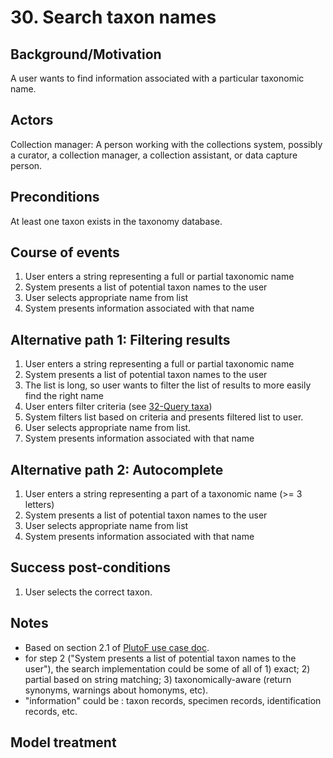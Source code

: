 # 30. Search taxon names

## Background/Motivation

A user wants to find information associated with a particular taxonomic name.

## Actors
Collection manager: A person working with the collections system, possibly a curator, a collection manager, a collection assistant, or data capture person.

## Preconditions
At least one taxon exists in the taxonomy database.

## Course of events
1. User enters a string representing a full or partial taxonomic name
1. System presents a list of potential taxon names to the user
1. User selects appropriate name from list
1. System presents information associated with that name

## Alternative path 1: Filtering results

1. User enters a string representing a full or partial taxonomic name
1. System presents a list of potential taxon names to the user
1. The list is long, so user wants to filter the list of results to more easily find the right name
1. User enters filter criteria (see [32-Query taxa](https://github.com/DINA-Web/dina-use-cases/blob/master/taxonomy/32-Query_taxa.md))
1. System filters list based on criteria and presents filtered list to user.
1. User selects appropriate name from list.
1. System presents information associated with that name

## Alternative path 2: Autocomplete

1. User enters a string representing a part of a taxonomic name (>= 3 letters)
1. System presents a list of potential taxon names to the user
1. User selects appropriate name from list
1. System presents information associated with that name

## Success post-conditions

1. User selects the correct taxon.

## Notes

* Based on section 2.1 of [PlutoF use case doc](https://plutof.ut.ee/assets/varia/manuals/docs/taxonomy_manual_3_en.pdf).
* for step 2 ("System presents a list of potential taxon names to the user"), the search implementation could be some of all of 1) exact; 2) partial based on string matching; 3) taxonomically-aware (return synonyms, warnings about homonyms, etc).
* "information" could be : taxon records, specimen records, identification records, etc. 

## Model treatment
